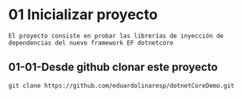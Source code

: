# 01 Inicializar proyecto 

	El proyecto consiste en probar las librerías de inyección de dependencias del nuevo framework EF dotnetcore

##	01-01-Desde github clonar este proyecto

	git clone https://github.com/eduardolinaresp/dotnetCoreDemo.git
	
